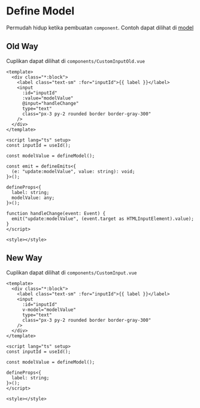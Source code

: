 # Define Model

Permudah hidup ketika pembuatan `component`. Contoh dapat dilihat di [model](/examples/model)

## Old Way

Cuplikan dapat dilihat di `components/CustomInputOld.vue`

```vue
<template>
  <div class="*:block">
    <label class="text-sm" :for="inputId">{{ label }}</label>
    <input
      :id="inputId"
      :value="modelValue"
      @input="handleChange"
      type="text"
      class="px-3 py-2 rounded border border-gray-300"
    />
  </div>
</template>

<script lang="ts" setup>
const inputId = useId();

const modelValue = defineModel();

const emit = defineEmits<{
  (e: "update:modelValue", value: string): void;
}>();

defineProps<{
  label: string;
  modelValue: any;
}>();

function handleChange(event: Event) {
  emit("update:modelValue", (event.target as HTMLInputElement).value);
}
</script>

<style></style>
```

## New Way

Cuplikan dapat dilihat di `components/CustomInput.vue`

```vue
<template>
  <div class="*:block">
    <label class="text-sm" :for="inputId">{{ label }}</label>
    <input
      :id="inputId"
      v-model="modelValue"
      type="text"
      class="px-3 py-2 rounded border border-gray-300"
    />
  </div>
</template>

<script lang="ts" setup>
const inputId = useId();

const modelValue = defineModel();

defineProps<{
  label: string;
}>();
</script>

<style></style>
```
